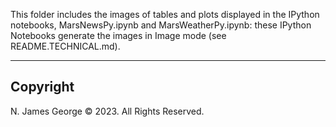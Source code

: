 This folder includes the images of tables and plots displayed in the IPython notebooks, MarsNewsPy.ipynb and MarsWeatherPy.ipynb: these IPython Notebooks generate the images in Image mode (see README.TECHNICAL.md).

----

## Copyright

N. James George © 2023. All Rights Reserved.
